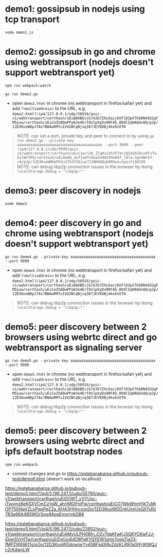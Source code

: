 # demo1: gossipsub in nodejs using tcp transport

```
node demo1.js
```

# demo2: gossipsub in go and chrome using webtransport (nodejs doesn't support webtransport yet)

```
npm run webpack:watch
```
```
go run demo2.go
```
- open `demo2.html` in chrome (no webtransport in firefox/safari yet) and add `?<multiaddress>` to the URL, e.g. `demo2.html?/ip4/127.0.0.1/udp/56916/quic-v1/webtransport/certhash/uEiBA6BEvjGlHJb7ZhLKazj6VFl03pX7kbDN4SU2gFM5yuw/certhash/uEiCeZhADwPPyWJe4Ert9nlpXyDv9RF4b_0DdCIqHAQdvQQ/p2p/12D3KooWDpJ7As7BWAwRMfu1VU2WCqNjvq387JEYKDBj4kx6nXTN`
> NOTE: can set a port, private key and peer to connect to by using `go run demo2.go --private-key aaaaaaaaaaaaaaaaaaaaaaaaaaaaaaaaaaaaaaa --port 9999 --peer /ip4/127.0.0.1/udp/9999/quic-v1/webtransport/certhash/uEiC1wrlGK_ZlqKv1Xh2FTmrjQCAU5SKvoKfzTabitWYSPQ/certhash/uEiDw8Q_dufIwOTz8aaCm9ACPXeKbf_l8le-GqtdWrbY-rA/p2p/12D3KooWMbbPVGsZYh3ChQjue712NHHGNybRRXwnuSpezYjGbCDS`
> NOTE: can debug libp2p connection issues in the browser by doing `localStorage.debug = 'libp2p:*'`

# demo3: peer discovery in nodejs

```
node demo3
```

# demo4: peer discovery in go and chrome using webtransport (nodejs doesn't support webtransport yet)

```
go run demo4.go --private-key aaaaaaaaaaaaaaaaaaaaaaaaaaaaaaaaaaaaaaa --port 9999
```
- open `demo4.html` in chrome (no webtransport in firefox/safari yet) and add `?<multiaddress>` to the URL, e.g. `demo2.html?/ip4/127.0.0.1/udp/56916/quic-v1/webtransport/certhash/uEiBA6BEvjGlHJb7ZhLKazj6VFl03pX7kbDN4SU2gFM5yuw/certhash/uEiCeZhADwPPyWJe4Ert9nlpXyDv9RF4b_0DdCIqHAQdvQQ/p2p/12D3KooWDpJ7As7BWAwRMfu1VU2WCqNjvq387JEYKDBj4kx6nXTN`
> NOTE: can debug libp2p connection issues in the browser by doing `localStorage.debug = 'libp2p:*'`

# demo5: peer discovery between 2 browsers using webrtc direct and go webtransport as signaling server

```
go run demo5.go --private-key aaaaaaaaaaaaaaaaaaaaaaaaaaaaaaaaaaaaaaa --port 9999
```
- open `demo5.html` in chrome (no webtransport in firefox/safari yet) and add `?<multiaddress>` to the URL, e.g. `demo2.html?/ip4/127.0.0.1/udp/56916/quic-v1/webtransport/certhash/uEiBA6BEvjGlHJb7ZhLKazj6VFl03pX7kbDN4SU2gFM5yuw/certhash/uEiCeZhADwPPyWJe4Ert9nlpXyDv9RF4b_0DdCIqHAQdvQQ/p2p/12D3KooWDpJ7As7BWAwRMfu1VU2WCqNjvq387JEYKDBj4kx6nXTN`
> NOTE: can debug libp2p connection issues in the browser by doing `localStorage.debug = 'libp2p:*'`


# demo5: peer discovery between 2 browsers using webrtc direct and ipfs default bootstrap nodes

```
npm run webpack
```
- commit changes and go to https://estebanabaroa.github.io/pubsub-test/demo6.html (doesn't work on localhost)

https://estebanabaroa.github.io/pubsub-test/demo5.html?/ip4/5.196.247.5/udp/55790/quic-v1/webtransport/certhash/uEiDOWT_yVYUsc-iTwymz8eKSXVCmCz1gW_ahriMGlFniFw/certhash/uEiCO7WkWhmYiK7uMjOP75GNaVZLoPqpPqZ2a_KHA3HHncg/p2p/12D3KooWDDnkUmiUsQXTsRz7R3e66A4B5WGr5qg4ApeEmxrmkDB8

https://estebanabaroa.github.io/pubsub-test/demo5.html?/ip4/5.196.247.5/udp/23852/quic-v1/webtransport/certhash/uEiAMyULPH0Bfn_OZvTdaKfwKJ3Q6YCKwFJJ-iDqnSVrHTw/certhash/uEiDxfJu6dD8PqKYQYEW1uhin7oqg7ja33-fMPZW6ll611g/p2p/12D3KooWGdowiwYv4SBFkdXRxZdzKLR97aGtFrtKWQJc2rKdwnLW
